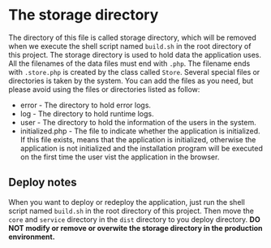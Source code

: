 # The storage directory

The directory of this file is called storage directory, which will be removed when we execute the shell script named
`build.sh` in the root directory of this project. The storage directory is used to hold data the application uses.
All the filenames of the data files must end with `.php`. The filename ends with `.store.php` is created by the class
called `Store`. Several special files or directories is taken by the system. You can add the files as you need, but
please avoid using the files or directories listed as follow:

* error - The directory to hold error logs.
* log - The directory to hold runtime logs.
* user - The directory to hold the information of the users in the system.
* initialized.php - The file to indicate whether the application is initialized. If this file exists, means that the
application is initialized, otherwise the application is not initialized and the installation program will be executed
on the first time the user vist the application in the browser.

## Deploy notes

When you want to deploy or redeploy the application, just run the shell script named `build.sh` in the root directory of
this project. Then move the `core` and `service` directory in the `dist` directory to you deploy directory. **DO NOT
modify or remove or overwite the storage directory in the production environment.**
